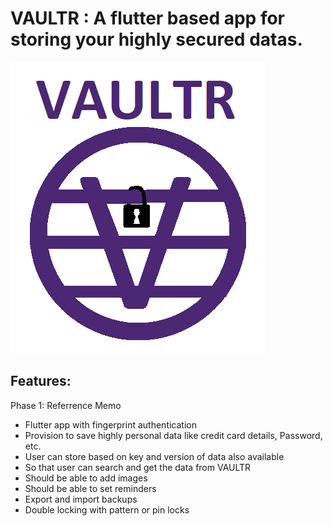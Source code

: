 # VAULTR : A flutter based app for storing your highly secured datas.

![IMAGES](./Vaultr.png "VAULTR")

## Features:

Phase 1: Referrence Memo

* Flutter app with fingerprint authentication
* Provision to save highly personal data like credit card details, Password, etc.
* User can store based on key and version of data also available
* So that user can search and get the data from VAULTR
* Should be able to add images
* Should be able to set reminders
* Export and import backups
* Double locking with pattern or pin locks